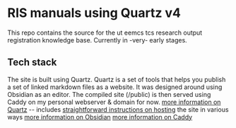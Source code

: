 # RIS manuals using Quartz v4
This repo contains the source for the ut eemcs tcs research output registration knowledge base. Currently in -very- early stages.

## Tech stack
The site is built using Quartz. Quartz is a set of tools that helps you publish a set of linked markdown files as a website. It was designed around using Obsidian as an editor.
The compiled site (/public) is then served using Caddy on my personal webserver & domain for now. 
[more information on Quartz](https://quartz.jzhao.xyz/) -- includes [straightforward instructions on hosting](https://quartz.jzhao.xyz/hosting) the site in various ways
[more information on Obsidian](https://obsidian.md/) 
[more information on Caddy](https://caddyserver.com/)
